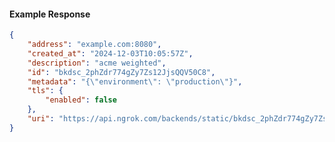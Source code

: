 <!-- Code generated for API Clients. DO NOT EDIT. -->

#### Example Response

```json
{
	"address": "example.com:8080",
	"created_at": "2024-12-03T10:05:57Z",
	"description": "acme weighted",
	"id": "bkdsc_2phZdr774gZy7Zs12JjsQQV50C8",
	"metadata": "{\"environment\": \"production\"}",
	"tls": {
		"enabled": false
	},
	"uri": "https://api.ngrok.com/backends/static/bkdsc_2phZdr774gZy7Zs12JjsQQV50C8"
}
```
